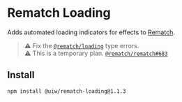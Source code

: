 # Rematch Loading

Adds automated loading indicators for effects to [Rematch](https://github.com/rematch/rematch). 

> ⚠️ Fix the [`@rematch/loading`](https://www.npmjs.com/package/@rematch/loading) type errors.  
> ⚠️ This is a temporary plan. [`@rematch/rematch#683`](https://github.com/rematch/rematch/pull/683)  

## Install

```shell
npm install @uiw/rematch-loading@1.1.3
```